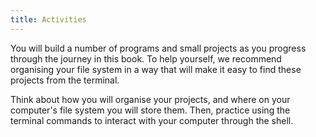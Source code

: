 ```yaml
---
title: Activities
---
```


You will build a number of programs and small projects as you progress through the journey in this book. To help yourself, we recommend organising your file system in a way that will make it easy to find these projects from the terminal.

Think about how you will organise your projects, and where on your computer's file system you will store them.
Then, practice using the terminal commands to interact with your computer through the shell.
